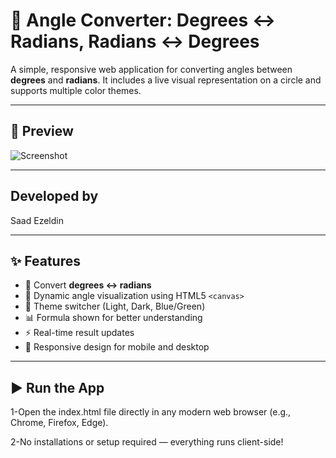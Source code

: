 # 🎯 Angle Converter: Degrees ↔ Radians, Radians ↔ Degrees

A simple, responsive web application for converting angles between **degrees** and **radians**. It includes a live visual representation on a circle and supports multiple color themes.

---

## 📸 Preview

![Screenshot](![Angle_converter](https://github.com/user-attachments/assets/ece6bcb2-8859-4156-9c88-88d882e214ba)
)


---
## Developed by
Saad Ezeldin

---

## ✨ Features

- 🔁 Convert **degrees ↔ radians**
- 📐 Dynamic angle visualization using HTML5 `<canvas>`
- 🎨 Theme switcher (Light, Dark, Blue/Green)
- 📊 Formula shown for better understanding
- ⚡ Real-time result updates
- 📱 Responsive design for mobile and desktop

---

## ▶️ Run the App
1-Open the index.html file directly in any modern web browser (e.g., Chrome, Firefox, Edge).

2-No installations or setup required — everything runs client-side!





